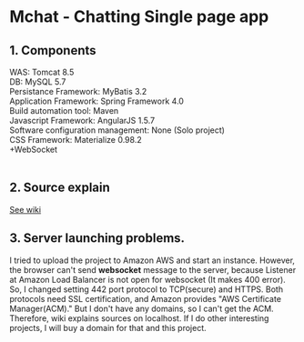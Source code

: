 Mchat - Chatting Single page app
======================
## 1. Components
WAS: Tomcat 8.5<br>
DB: MySQL 5.7<br>
Persistance Framework: MyBatis 3.2<BR>
Application Framework: Spring Framework 4.0<br>
Build automation tool: Maven<br>
Javascript Framework: AngularJS 1.5.7<br>
Software configuration management: None (Solo project)<br>
CSS Framework: Materialize 0.98.2<Br>
+WebSocket<BR>
<br>
  
## 2. Source explain
 [See wiki](https://github.com/SoohyunRoh/mchat/wiki) 

## 3. Server launching problems.
I tried to upload the project to Amazon AWS and start an instance. However, the browser can't send **websocket** message to the server, because Listener at Amazon Load Balancer is not open for websocket (It makes 400 error). So, I changed setting 442 port protocol to TCP(secure) and HTTPS. Both protocols need SSL certification, and Amazon provides "AWS Certificate Manager(ACM)." But I don't have any domains, so I can't get the ACM.
<bR>
Therefore, wiki explains sources on localhost. If I do other interesting projects, I will buy a domain for that and this project.
